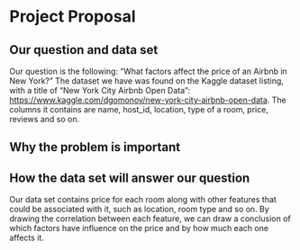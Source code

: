 # Project Proposal

## Our question and data set
  Our question is the following: “What factors affect the price of an Airbnb in New York?” The dataset we have was found on the Kaggle dataset listing, with a title of “New York City Airbnb Open Data”: https://www.kaggle.com/dgomonov/new-york-city-airbnb-open-data. The columns it contains are name, host_id, location, type of a room, price, reviews and so on. 


## Why the problem is important


## How the data set will answer our question
  Our data set contains price for each room along with other features that could be associated with it, such as location, room type and so on. By drawing the correlation between each feature, we can draw a conclusion of which factors have influence on the price and by how much each one affects it. 
